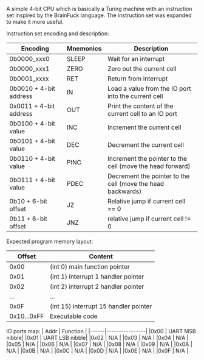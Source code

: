 A simple 4-bit CPU which is basically a Turing machine with an instruction set inspired by the BrainFuck language. The instruction set was expanded to make it more useful.

Instruction set encoding and description:

| Encoding              | Mnemonics | Description |
|-----------------------|-----------|-------------|
|0b0000_xxx0            | SLEEP     | Wait for an interrupt|
|0b0000_xxx1            | ZERO      | Zero out the current cell |
|0b0001_xxxx            | RET       | Return from interrupt |
|0b0010 + 4-bit address | IN        | Load a value from the IO port into the current cell |
|0x0011 + 4-bit address | OUT       | Print the content of the current cell to an IO port |
|0b0100 + 4-bit value   | INC       | Increment the current cell |
|0b0101 + 4-bit value   | DEC       | Decrement the current cell |
|0b0110 + 4-bit value   | PINC      | Increment the pointer to the cell (move the head forward) |
|0b0111 + 4-bit value   | PDEC      | Decrement the pointer to the cell (move the head backwards) |
|0b10 + 6-bit offset    | JZ        | Relative jump if current cell == 0 |
|0b11 + 6-bit offset    | JNZ       | relative jump if current cell != 0 |

Expected program memory layout:

| Offset | Content                            |
|--------|------------------------------------|
|0x00 | (int 0) main function pointer         |
|0x01 | (int 1) interrupt 1 handler pointer   |
|0x02 | (int 2) interrupt 2 handler pointer   |
| ... | ...                                   |
|0x0F | (int 15) interrupt 15 handler pointer |
|0x10...0xFF | Executable code                |

IO ports map:
| Addr | Function       |
|------|----------------|
|0x00  | UART MSB nibble|
|0x01  | UART LSB nibble|
|0x02  | N/A            |
|0x03  | N/A            |
|0x04  | N/A            |
|0x05  | N/A            |
|0x06  | N/A            |
|0x07  | N/A            |
|0x08  | N/A            |
|0x09  | N/A            |
|0x0A  | N/A            |
|0x0B  | N/A            |
|0x0C  | N/A            |
|0x0D  | N/A            |
|0x0E  | N/A            |
|0x0F  | N/A            |
